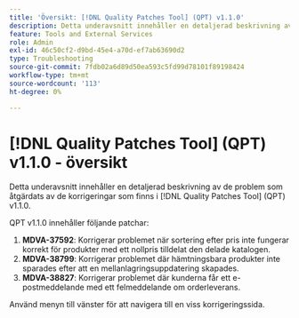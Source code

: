 ```yaml
---
title: 'Översikt: [!DNL Quality Patches Tool] (QPT) v1.1.0'
description: Detta underavsnitt innehåller en detaljerad beskrivning av de problem som åtgärdats av de korrigeringar som finns i  [!DNL Quality Patches Tool] (QPT) v1.1.0.
feature: Tools and External Services
role: Admin
exl-id: 46c50cf2-d9bd-45e4-a70d-ef7ab63690d2
type: Troubleshooting
source-git-commit: 7fdb02a6d89d50ea593c5fd99d78101f89198424
workflow-type: tm+mt
source-wordcount: '113'
ht-degree: 0%

---
```


# [!DNL Quality Patches Tool] (QPT) v1.1.0 - översikt

Detta underavsnitt innehåller en detaljerad beskrivning av de problem som åtgärdats av de korrigeringar som finns i [!DNL Quality Patches Tool] (QPT) v1.1.0.

QPT v1.1.0 innehåller följande patchar:

1. **MDVA-37592**: Korrigerar problemet när sortering efter pris inte fungerar korrekt för produkter med ett nollpris tilldelat den delade katalogen.
1. **MDVA-38799**: Korrigerar problemet där hämtningsbara produkter inte sparades efter att en mellanlagringsuppdatering skapades.
1. **MDVA-38827**: Korrigerar problemet där kunderna får ett e-postmeddelande med ett felmeddelande om orderleverans.

Använd menyn till vänster för att navigera till en viss korrigeringssida.
